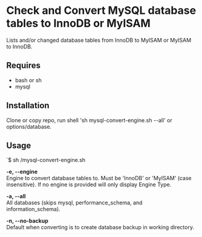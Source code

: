# Check and Convert MySQL database tables to InnoDB or MyISAM

Lists and/or changed database tables from InnoDB to MyISAM or MyISAM to InnoDB.


## Requires
* bash or sh
* mysql

## Installation
Clone or copy repo, run shell 'sh mysql-convert-engine.sh --all' or options/database.

## Usage
`$ sh <path-to>/mysql-convert-engine.sh <options> <databases>

**-e, --engine <path>**  
Engine to convert database tables to. Must be 'InnoDB' or 'MyISAM' (case insensitive). If no engine is provided will only display Engine Type.

**-a, --all**  
All databases (skips mysql, performance_schema, and information_schema).

**-n, --no-backup**  
Default when converting is to create database backup in working directory.
